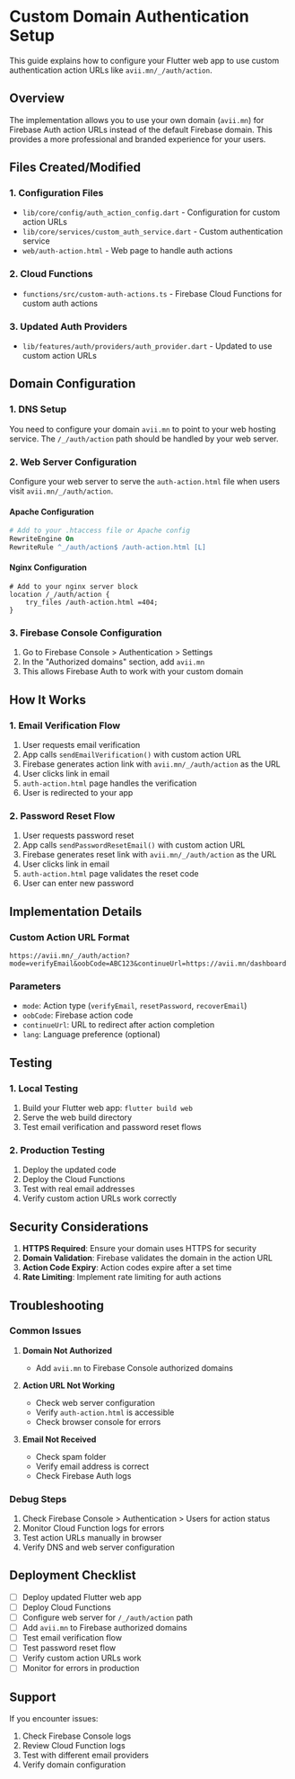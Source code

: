 # Custom Domain Authentication Setup

This guide explains how to configure your Flutter web app to use custom authentication action URLs like `avii.mn/_/auth/action`.

## Overview

The implementation allows you to use your own domain (`avii.mn`) for Firebase Auth action URLs instead of the default Firebase domain. This provides a more professional and branded experience for your users.

## Files Created/Modified

### 1. Configuration Files
- `lib/core/config/auth_action_config.dart` - Configuration for custom action URLs
- `lib/core/services/custom_auth_service.dart` - Custom authentication service
- `web/auth-action.html` - Web page to handle auth actions

### 2. Cloud Functions
- `functions/src/custom-auth-actions.ts` - Firebase Cloud Functions for custom auth actions

### 3. Updated Auth Providers
- `lib/features/auth/providers/auth_provider.dart` - Updated to use custom action URLs

## Domain Configuration

### 1. DNS Setup
You need to configure your domain `avii.mn` to point to your web hosting service. The `/_/auth/action` path should be handled by your web server.

### 2. Web Server Configuration
Configure your web server to serve the `auth-action.html` file when users visit `avii.mn/_/auth/action`.

#### Apache Configuration
```apache
# Add to your .htaccess file or Apache config
RewriteEngine On
RewriteRule ^_/auth/action$ /auth-action.html [L]
```

#### Nginx Configuration
```nginx
# Add to your nginx server block
location /_/auth/action {
    try_files /auth-action.html =404;
}
```

### 3. Firebase Console Configuration
1. Go to Firebase Console > Authentication > Settings
2. In the "Authorized domains" section, add `avii.mn`
3. This allows Firebase Auth to work with your custom domain

## How It Works

### 1. Email Verification Flow
1. User requests email verification
2. App calls `sendEmailVerification()` with custom action URL
3. Firebase generates action link with `avii.mn/_/auth/action` as the URL
4. User clicks link in email
5. `auth-action.html` page handles the verification
6. User is redirected to your app

### 2. Password Reset Flow
1. User requests password reset
2. App calls `sendPasswordResetEmail()` with custom action URL
3. Firebase generates reset link with `avii.mn/_/auth/action` as the URL
4. User clicks link in email
5. `auth-action.html` page validates the reset code
6. User can enter new password

## Implementation Details

### Custom Action URL Format
```
https://avii.mn/_/auth/action?mode=verifyEmail&oobCode=ABC123&continueUrl=https://avii.mn/dashboard
```

### Parameters
- `mode`: Action type (`verifyEmail`, `resetPassword`, `recoverEmail`)
- `oobCode`: Firebase action code
- `continueUrl`: URL to redirect after action completion
- `lang`: Language preference (optional)

## Testing

### 1. Local Testing
1. Build your Flutter web app: `flutter build web`
2. Serve the web build directory
3. Test email verification and password reset flows

### 2. Production Testing
1. Deploy the updated code
2. Deploy the Cloud Functions
3. Test with real email addresses
4. Verify custom action URLs work correctly

## Security Considerations

1. **HTTPS Required**: Ensure your domain uses HTTPS for security
2. **Domain Validation**: Firebase validates the domain in the action URL
3. **Action Code Expiry**: Action codes expire after a set time
4. **Rate Limiting**: Implement rate limiting for auth actions

## Troubleshooting

### Common Issues

1. **Domain Not Authorized**
   - Add `avii.mn` to Firebase Console authorized domains

2. **Action URL Not Working**
   - Check web server configuration
   - Verify `auth-action.html` is accessible
   - Check browser console for errors

3. **Email Not Received**
   - Check spam folder
   - Verify email address is correct
   - Check Firebase Auth logs

### Debug Steps

1. Check Firebase Console > Authentication > Users for action status
2. Monitor Cloud Function logs for errors
3. Test action URLs manually in browser
4. Verify DNS and web server configuration

## Deployment Checklist

- [ ] Deploy updated Flutter web app
- [ ] Deploy Cloud Functions
- [ ] Configure web server for `/_/auth/action` path
- [ ] Add `avii.mn` to Firebase authorized domains
- [ ] Test email verification flow
- [ ] Test password reset flow
- [ ] Verify custom action URLs work
- [ ] Monitor for errors in production

## Support

If you encounter issues:
1. Check Firebase Console logs
2. Review Cloud Function logs
3. Test with different email providers
4. Verify domain configuration 